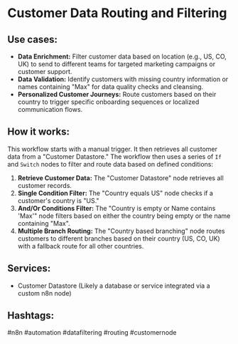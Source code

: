 # Customer Data Routing and Filtering

## Use cases:

- **Data Enrichment:** Filter customer data based on location (e.g., US, CO, UK) to send to different teams for targeted marketing campaigns or customer support.
- **Data Validation:** Identify customers with missing country information or names containing "Max" for data quality checks and cleansing.
- **Personalized Customer Journeys:** Route customers based on their country to trigger specific onboarding sequences or localized communication flows.

## How it works:

This workflow starts with a manual trigger. It then retrieves all customer data from a "Customer Datastore."  The workflow then uses a series of `If` and `Switch` nodes to filter and route data based on defined conditions:

1.  **Retrieve Customer Data:** The "Customer Datastore" node retrieves all customer records.
2.  **Single Condition Filter:** The "Country equals US" node checks if a customer's country is "US."
3.  **And/Or Conditions Filter:** The "Country is empty or Name contains 'Max'" node filters based on either the country being empty or the name containing "Max".
4.  **Multiple Branch Routing:** The "Country based branching" node routes customers to different branches based on their country (US, CO, UK) with a fallback route for all other countries.

## Services:

- Customer Datastore (Likely a database or service integrated via a custom n8n node)

## Hashtags:

#n8n #automation #datafiltering #routing #customernode
